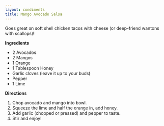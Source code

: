 ```yaml
---
layout: condiments
title: Mango Avocado Salsa
---
```


Goes great on soft shell chicken tacos with cheese (or deep-friend wantons with scallops)!

__Ingredients__

* 2 Avocados
* 2 Mangos
* 1 Orange
* 1 Tablespoon Honey
* Garlic cloves (leave it up to your buds)
* Pepper
* 1 Lime

__Directions__

1. Chop avocado and mango into bowl.
2. Squeeze the lime and half the orange in, add honey.
3. Add garlic (chopped or pressed) and pepper to taste.
4. Stir and enjoy!
